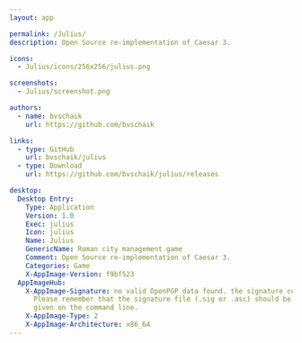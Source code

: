 ```yaml
---
layout: app

permalink: /Julius/
description: Open Source re-implementation of Caesar 3.

icons:
  - Julius/icons/256x256/julius.png

screenshots:
  - Julius/screenshot.png

authors:
  - name: bvschaik
    url: https://github.com/bvschaik

links:
  - type: GitHub
    url: bvschaik/julius
  - type: Download
    url: https://github.com/bvschaik/julius/releases

desktop:
  Desktop Entry:
    Type: Application
    Version: 1.0
    Exec: julius
    Icon: julius
    Name: Julius
    GenericName: Roman city management game
    Comment: Open Source re-implementation of Caesar 3.
    Categories: Game
    X-AppImage-Version: f9bf523
  AppImageHub:
    X-AppImage-Signature: no valid OpenPGP data found. the signature could not be verified.
      Please remember that the signature file (.sig or .asc) should be the first file
      given on the command line.
    X-AppImage-Type: 2
    X-AppImage-Architecture: x86_64
---
```

